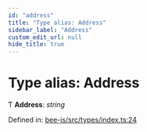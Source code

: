 ```yaml
---
id: "address"
title: "Type alias: Address"
sidebar_label: "Address"
custom_edit_url: null
hide_title: true
---
```


# Type alias: Address

Ƭ **Address**: *string*

Defined in: [bee-js/src/types/index.ts:24](https://github.com/ethersphere/bee-js/blob/0ac3a7d/src/types/index.ts#L24)
